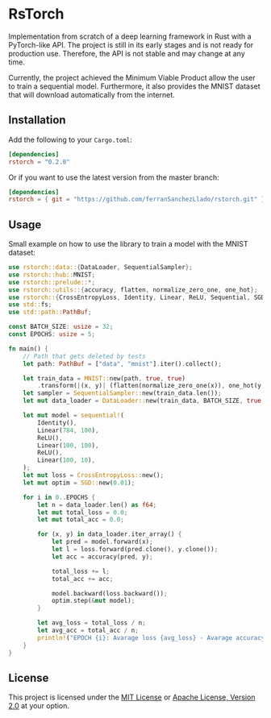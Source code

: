# RsTorch

Implementation from scratch of a deep learning framework in Rust with a PyTorch-like API. The project is still in its early stages and is not ready for production use. Therefore, the API is not stable and may change at any time.

Currently, the project achieved the Minimum Viable Product allow the user to train a sequential model. Furthermore, it also provides the MNIST dataset that will download automatically from the internet.

## Installation

Add the following to your `Cargo.toml`:

```toml
[dependencies]
rstorch = "0.2.0"
```

Or if you want to use the latest version from the master branch:

```toml
[dependencies]
rstorch = { git = "https://github.com/ferranSanchezLlado/rstorch.git" }
```

## Usage

Small example on how to use the library to train a model with the MNIST dataset:

```rust
use rstorch::data::{DataLoader, SequentialSampler};
use rstorch::hub::MNIST;
use rstorch::prelude::*;
use rstorch::utils::{accuracy, flatten, normalize_zero_one, one_hot};
use rstorch::{CrossEntropyLoss, Identity, Linear, ReLU, Sequential, SGD};
use std::fs;
use std::path::PathBuf;

const BATCH_SIZE: usize = 32;
const EPOCHS: usize = 5;

fn main() {
    // Path that gets deleted by tests
    let path: PathBuf = ["data", "mnist"].iter().collect();

    let train_data = MNIST::new(path, true, true)
        .transform(|(x, y)| (flatten(normalize_zero_one(x)), one_hot(y, 10)));
    let sampler = SequentialSampler::new(train_data.len());
    let mut data_loader = DataLoader::new(train_data, BATCH_SIZE, true, sampler);

    let mut model = sequential!(
        Identity(),
        Linear(784, 100),
        ReLU(),
        Linear(100, 100),
        ReLU(),
        Linear(100, 10),
    );
    let mut loss = CrossEntropyLoss::new();
    let mut optim = SGD::new(0.01);

    for i in 0..EPOCHS {
        let n = data_loader.len() as f64;
        let mut total_loss = 0.0;
        let mut total_acc = 0.0;

        for (x, y) in data_loader.iter_array() {
            let pred = model.forward(x);
            let l = loss.forward(pred.clone(), y.clone());
            let acc = accuracy(pred, y);

            total_loss += l;
            total_acc += acc;

            model.backward(loss.backward());
            optim.step(&mut model);
        }

        let avg_loss = total_loss / n;
        let avg_acc = total_acc / n;
        println!("EPOCH {i}: Avarage loss {avg_loss} - Avarage accuracy {avg_acc}");
    }
}
```

## License

This project is licensed under the [MIT License](MIT-LICENSE) or [Apache License, Version 2.0](APACHE-LICENSE) at your option.
